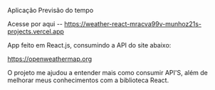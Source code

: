 
Aplicação Previsão do tempo

Acesse por aqui -- https://weather-react-mracva99v-munhoz21s-projects.vercel.app

App feito em React.js, consumindo a API do site abaixo:

https://openweathermap.org

O projeto me ajudou a entender mais como consumir API'S, além de melhorar meus conhecimentos com a biblioteca React.


